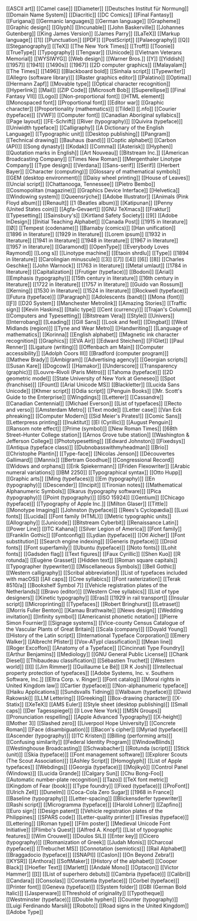 [[ASCII art]]
[[Camel case]]
[[Diameter]]
[[Deutsches Institut für Normung]]
[[Domain Name System]]
[[Diacritic]]
[[DC Comics]]
[[Final Fantasy]]
[[Furigana]]
[[Germanic languages]]
[[German language]]
[[Grapheme]]
[[Graphic design]]
[[Glyph]]
[[Incunable]]
[[John Baskerville]]
[[Johannes Gutenberg]]
[[King James Version]]
[[James Parry]]
[[LaTeX]]
[[Markup language]]
[[1]]
[[Punctuation]]
[[PDF]]
[[PostScript]]
[[Palaeography]]
[[Q]]
[[Steganography]]
[[TeX]]
[[The New York Times]]
[[Troff]]
[[Toonie]]
[[TrueType]]
[[Typography]]
[[Tengwar]]
[[Unicode]]
[[Vietnam Veterans Memorial]]
[[WYSIWYG]]
[[Web design]]
[[Warner Bros.]]
[[Y]]
[[Yiddish]]
[[1957]]
[[1941]]
[[1490s]]
[[1967]]
[[2D computer graphics]]
[[Malayalam]]
[[The Times]]
[[1496]]
[[Blackboard bold]]
[[Sinhala script]]
[[Typewriter]]
[[Allegro (software library)]]
[[Raster graphics editor]]
[[Palatino]]
[[Optima]]
[[Hermann Zapf]]
[[Movable type]]
[[Optical character recognition]]
[[Hyperlink]]
[[Mail]]
[[ZIP Code]]
[[Microsoft Bob]]
[[Superellipse]]
[[Final Fantasy VII]]
[[Logo]]
[[Non-proportional font]]
[[HTML element]]
[[Monospaced font]]
[[Proportional font]]
[[Editor war]]
[[Graphic character]]
[[Proportionality (mathematics)]]
[[Tilde]]
[[.nfo]]
[[Courier (typeface)]]
[[VWF]]
[[Computer font]]
[[Canadian Aboriginal syllabics]]
[[Page layout]]
[[FE-Schrift]]
[[River (typography)]]
[[Quivira (typeface)]]
[[Uniwidth typeface]]
[[Calligraphy]]
[[A Dictionary of the English Language]]
[[Typographic unit]]
[[Desktop publishing]]
[[Pangram]]
[[Technical drawing]]
[[Bauhaus (band)]]
[[Coptic alphabet]]
[[Carbon (API)]]
[[Song dynasty]]
[[Kodak]]
[[Comma]]
[[Asterisk]]
[[Hyphen]]
[[Quotation marks in English]]
[[Art Nouveau]]
[[Bitstream Inc.]]
[[American Broadcasting Company]]
[[Times New Roman]]
[[Mergenthaler Linotype Company]]
[[Type design]]
[[Verdana]]
[[Sans-serif]]
[[Serif]]
[[Herbert Bayer]]
[[Character (computing)]]
[[Glossary of mathematical symbols]]
[[GEM (desktop environment)]]
[[Daisy wheel printing]]
[[House of Leaves]]
[[Uncial script]]
[[Chattanooga, Tennessee]]
[[Pietro Bembo]]
[[Cosmopolitan (magazine)]]
[[Graphics Device Interface]]
[[Helvetica]]
[[Windowing system]]
[[Queensrÿche]]
[[Adobe Illustrator]]
[[Animals (Pink Floyd album)]]
[[Renault]]
[[1 (Beatles album)]]
[[Katipunan]]
[[Penny (United States coin)]]
[[Agfa-Gevaert]]
[[GNU TeXmacs]]
[[Fraktur]]
[[Typesetting]]
[[Sainsbury's]]
[[Kirtland Safety Society]]
[[9]]
[[Adobe InDesign]]
[[Initial Teaching Alphabet]]
[[Canada Post]]
[[1915 in literature]]
[[Ø]]
[[Tempest (codename)]]
[[Barnaby (comics)]]
[[Han unification]]
[[1896 in literature]]
[[1929 in literature]]
[[Lorem ipsum]]
[[1932 in literature]]
[[1941 in literature]]
[[1948 in literature]]
[[1967 in literature]]
[[1957 in literature]]
[[Garamond]]
[[OpenType]]
[[Everybody Loves Raymond]]
[[Long s]]
[[Linotype machine]]
[[Etaoin shrdlu]]
[[Type]]
[[1894 in literature]]
[[Carolingian minuscule]]
[[3]]
[[7]]
[[4]]
[[6]]
[[8]]
[[Charles Geschke]]
[[John Warnock]]
[[1763 in literature]]
[[Metal umlaut]]
[[1784 in literature]]
[[Capitalization]]
[[Frutiger (typeface)]]
[[Bodoni]]
[[Arial]]
[[Emphasis (typography)]]
[[15th century in literature]]
[[16th century in literature]]
[[1722 in literature]]
[[1757 in literature]]
[[Guido van Rossum]]
[[Kerning]]
[[1530 in literature]]
[[1524 in literature]]
[[Rockwell (typeface)]]
[[Futura (typeface)]]
[[Paragraph]]
[[Adolescents (band)]]
[[Mona (font)]]
[[Ƒ]]
[[D20 System]]
[[Manchester Metrolink]]
[[Amazing Stories]]
[[Traffic sign]]
[[Kevin Haskins]]
[[Italic type]]
[[Cent (currency)]]
[[Trajan's Column]]
[[Computers and Typesetting]]
[[Bitstream Vera]]
[[Style]]
[[Univers]]
[[Interrobang]]
[[Leading]]
[[Gill Sans]]
[[Look and feel]]
[[Dingbat]]
[[West Midlands (region)]]
[[Tyne and Wear Metro]]
[[Handwriting]]
[[Language of mathematics]]
[[Korinna]]
[[English alphabet]]
[[Magnetic ink character recognition]]
[[Graphics]]
[[EVA Air]]
[[Edward Steichen]]
[[FIGlet]]
[[Paul Renner]]
[[Ligature (writing)]]
[[Offenbach am Main]]
[[Computer accessibility]]
[[Adolph Coors III]]
[[Bradford (computer program)]]
[[Mathew Brady]]
[[Ambigram]]
[[Advertising agency]]
[[Georgian scripts]]
[[Susan Kare]]
[[Dogcow]]
[[Hamakor]]
[[Underscore]]
[[Transparency (graphic)]]
[[Louvre–Rivoli (Paris Métro)]]
[[Tahoma (typeface)]]
[[2D geometric model]]
[[State University of New York at Geneseo]]
[[Spot (franchise)]]
[[Fount]]
[[Arial Unicode MS]]
[[Blackletter]]
[[Lucida Sans Unicode]]
[[Khmer script]]
[[Odia script]]
[[Penguin Books]]
[[Mr. Scott's Guide to the Enterprise]]
[[Wingdings]]
[[Letterer]]
[[Cassandre]]
[[Canadian Centennial]]
[[Michael Everson]]
[[List of typefaces]]
[[Recto and verso]]
[[Amsterdam Metro]]
[[Text mode]]
[[Letter case]]
[[Van Eck phreaking]]
[[Computer Modern]]
[[Sid Meier's Pirates!]]
[[Comic Sans]]
[[Letterpress printing]]
[[Inuktitut]]
[[El (Cyrillic)]]
[[August Penguin]]
[[Ransom note effect]]
[[Prime (symbol)]]
[[New Roman Times]]
[[68th Street–Hunter College station]]
[[Arnos Grove tube station]]
[[Washington & Jefferson College]]
[[Phototypesetting]]
[[Edward Johnston]]
[[Fixedsys]]
[[Antiqua (typeface class)]]
[[Dubnobasswithmyheadman]]
[[Brio]]
[[Christophe Plantin]]
[[Type-face]]
[[Nicolas Jenson]]
[[Découvertes Gallimard]]
[[Mannix]]
[[Bertram Goodhue]]
[[Congressional Record]]
[[Widows and orphans]]
[[Erik Spiekermann]]
[[Friden Flexowriter]]
[[Arabic numeral variations]]
[[IBM 2250]]
[[Typographical syntax]]
[[Otto Hupp]]
[[Graphic arts]]
[[Ming (typefaces)]]
[[Em (typography)]]
[[En (typography)]]
[[Descender]]
[[Incipit]]
[[Tironian notes]]
[[Mathematical Alphanumeric Symbols]]
[[Ikarus (typography software)]]
[[Pica (typography)]]
[[Point (typography)]]
[[ISO 15924]]
[[Gentium]]
[[Chicago (typeface)]]
[[Typography of Apple Inc.]]
[[Milton Glaser]]
[[Tittle]]
[[Monotype Imaging]]
[[Johnston (typeface)]]
[[Rees's Cyclopædia]]
[[Luxi fonts]]
[[Lucida]]
[[Font family (HTML)]]
[[Metric typographic units]]
[[Allography]]
[[Junicode]]
[[Bitstream Cyberbit]]
[[Renaissance Latin]]
[[Power Line]]
[[ITC Kahana]]
[[Silver Legion of America]]
[[Font family]]
[[Franklin Gothic]]
[[Fontconfig]]
[[Lydian (typeface)]]
[[Otl Aicher]]
[[Font substitution]]
[[Search engine indexing]]
[[Generis (typeface)]]
[[Droid fonts]]
[[Font superfamily]]
[[Ubuntu (typeface)]]
[[Noto fonts]]
[[Lohit fonts]]
[[Gadsden flag]]
[[Text figures]]
[[Faux Cyrillic]]
[[Shen Kuo]]
[[R rotunda]]
[[Eugène Grasset]]
[[Hidden text]]
[[Roman square capitals]]
[[Typographer (typewriter)]]
[[Miscellaneous Symbols]]
[[Bell Gothic]]
[[Western calligraphy]]
[[Scribal abbreviation]]
[[List of typefaces included with macOS]]
[[All caps]]
[[Cree syllabics]]
[[Font rasterization]]
[[Terak 8510/a]]
[[Bookshelf Symbol 7]]
[[Vehicle registration plates of the Netherlands]]
[[Bravo (editor)]]
[[Western Cree syllabics]]
[[List of type designers]]
[[Kinetic typography]]
[[Eras]]
[[1929 in rail transport]]
[[Insular script]]
[[Microprinting]]
[[Typefaces]]
[[Robert Bringhurst]]
[[Letraset]]
[[Morris Fuller Benton]]
[[Kamau Brathwaite]]
[[News design]]
[[Wedding invitation]]
[[Infinity symbol]]
[[Americanist phonetic notation]]
[[Pierre Simon Fournier]]
[[Signage systems]]
[[Vice-county Census Catalogue of the Vascular Plants of Great Britain]]
[[Scala (company)]]
[[Doyald Young]]
[[History of the Latin script]]
[[International Typeface Corporation]]
[[Emery Walker]]
[[Albrecht Pfister]]
[[Vox-ATypI classification]]
[[Mean line]]
[[Roger Excoffon]]
[[Anatomy of a Typeface]]
[[Cincinnati Type Foundry]]
[[Arthur Benjamins]]
[[Mediology]]
[[GNU General Public License]]
[[Chank Diesel]]
[[Thibaudeau classification]]
[[Sébastien Truchet]]
[[Western world]]
[[I]]
[[Jim Rimmer]]
[[Guillaume Le Bé]]
[[R K Joshi]]
[[Intellectual property protection of typefaces]]
[[Adobe Systems, Inc. v. Southern Software, Inc.]]
[[Eltra Corp. v. Ringer]]
[[Font catalog]]
[[Moral rights in United Kingdom law]]
[[Cartier (typeface)]]
[[Non-alphanumeric typeface]]
[[Haiku Applications]]
[[Sundsvalls Tidning]]
[[Walbaum (typeface)]]
[[David Rakowski]]
[[LLM Lettering]]
[[Greeking]]
[[Box-drawing character]]
[[X-Statix]]
[[XeTeX]]
[[AMS Euler]]
[[Style sheet (desktop publishing)]]
[[Small caps]]
[[Der Tagesspiegel]]
[[I Love New York]]
[[MSN Groups]]
[[Pronunciation respelling]]
[[Apple Advanced Typography]]
[[X-height]]
[[Mother 3]]
[[Slashed zero]]
[[Liverpool Hope University]]
[[Concrete Roman]]
[[Face (disambiguation)]]
[[Bacon's cipher]]
[[Myriad (typeface)]]
[[Ascender (typography)]]
[[ITC Kristen]]
[[Billing (performing arts)]]
[[Confusing similarity]]
[[Federal Identity Program]]
[[WindowBlinds]]
[[Westinghouse Broadcasting]]
[[Schwabacher]]
[[Rotunda (script)]]
[[Stick (unit)]]
[[Skia (typeface)]]
[[Font management software]]
[[Explorer Scouts (The Scout Association)]]
[[Ashley Script]]
[[Homoglyph]]
[[List of Apple typefaces]]
[[Webdings]]
[[Georgia (typeface)]]
[[Mojikyō]]
[[Control Panel (Windows)]]
[[Lucida Grande]]
[[Calgary Sun]]
[[Chu Bong-Foo]]
[[Automatic number-plate recognition]]
[[Tazo]]
[[TeX font metric]]
[[Kingdom of Fear (book)]]
[[Type foundry]]
[[Fixed (typeface)]]
[[ProFont]]
[[Ulrich Zell]]
[[Dunelm]]
[[Coca-Cola Zero Sugar]]
[[1968 in France]]
[[Baseline (typography)]]
[[Letter-spacing]]
[[Blickensderfer typewriter]]
[[Rashi script]]
[[Microgramma (typeface)]]
[[Harold Lohner]]
[[Zapfino]]
[[Euro sign]]
[[Design patent]]
[[Vehicle registration plates of the Philippines]]
[[SPARS code]]
[[Letter-quality printer]]
[[Tiresias (typeface)]]
[[Lettering]]
[[Roman type]]
[[Film poster]]
[[Medieval Unicode Font Initiative]]
[[Flimbo's Quest]]
[[Alfred A. Knopf]]
[[List of typographic features]]
[[Wim Crouwel]]
[[Doulos SIL]]
[[Enter key]]
[[Cicero (typography)]]
[[Romanization of Greek]]
[[Judah Monis]]
[[Charcoal (typeface)]]
[[Trebuchet MS]]
[[Connotation (semiotics)]]
[[Rail Alphabet]]
[[Braggadocio (typeface)]]
[[SNAPI]]
[[Caslon]]
[[On Beyond Zebra!]]
[[KYSR]]
[[Anthora]]
[[SoftMaker]]
[[History of the alphabet]]
[[Cooper Black]]
[[Hoefler Text]]
[[Marlett]]
[[Andalé Mono]]
[[Optacon]]
[[Victor Hammer]]
[[Ɪ]]
[[List of superhero debuts]]
[[Cambria (typeface)]]
[[Calibri]]
[[Candara]]
[[Consolas]]
[[Constantia (typeface)]]
[[Corbel (typeface)]]
[[Printer font]]
[[Geneva (typeface)]]
[[System folder]]
[[GBI (German Bold Italic)]]
[[Jasperware]]
[[Threshold of originality]]
[[Typotheque]]
[[Westminster (typeface)]]
[[Double hyphen]]
[[Counter (typography)]]
[[Luigi Ferdinando Marsili]]
[[Roboto]]
[[Road signs in the United Kingdom]]
[[Adobe Type]]

